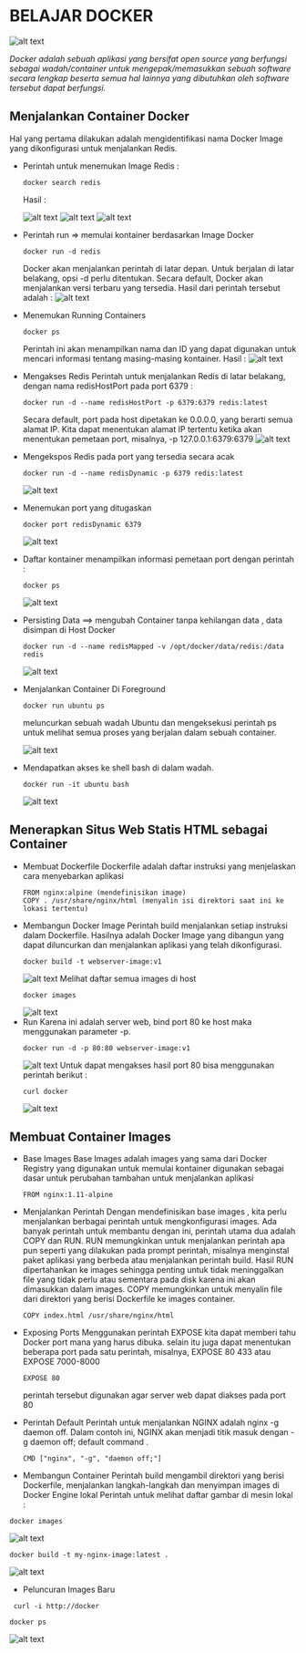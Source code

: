 # BELAJAR DOCKER 

 ![alt text](https://github.com/EnjangDwiKartini/tct-docker-enjang/blob/master/img/logo.png "logo")

*Docker adalah sebuah aplikasi yang bersifat open source yang berfungsi sebagai wadah/container untuk mengepak/memasukkan sebuah software secara lengkap beserta semua hal lainnya yang dibutuhkan oleh software tersebut dapat berfungsi.*

## Menjalankan Container Docker 
Hal yang pertama dilakukan adalah mengidentifikasi nama Docker Image yang dikonfigurasi untuk menjalankan Redis.
* Perintah untuk menemukan Image Redis :
	~~~
	docker search redis
	~~~
	Hasil :
	
	 ![alt text](https://github.com/EnjangDwiKartini/tct-docker-enjang/blob/master/img/docker-2.PNG "Enjang DK")
	 ![alt text](https://github.com/EnjangDwiKartini/tct-docker-enjang/blob/master/img/docker-3.PNG "Enjang DK")
	 ![alt text](https://github.com/EnjangDwiKartini/tct-docker-enjang/blob/master/img/docker-4.PNG "Enjang DK")
	
* Perintah run => memulai kontainer berdasarkan Image Docker
	~~~
	docker run -d redis
	~~~
	Docker akan menjalankan perintah di latar depan. Untuk berjalan di latar belakang, opsi -d perlu ditentukan. Secara default, Docker akan menjalankan versi terbaru yang tersedia. Hasil dari perintah tersebut adalah :
	![alt text](https://github.com/EnjangDwiKartini/tct-docker-enjang/blob/master/img/docker-5.PNG "Enjang DK")
	
* Menemukan Running Containers
	~~~
	docker ps
	~~~	
	Perintah ini akan menampilkan nama dan ID  yang dapat digunakan untuk mencari informasi tentang masing-masing kontainer.
	Hasil :
	![alt text](https://github.com/EnjangDwiKartini/tct-docker-enjang/blob/master/img/docker-6.PNG "Enjang DK")

* Mengakses Redis 
	Perintah untuk menjalankan Redis di latar belakang, dengan nama redisHostPort pada port 6379 :
	~~~
	docker run -d --name redisHostPort -p 6379:6379 redis:latest
	~~~
	Secara default, port pada host dipetakan ke 0.0.0.0, yang berarti semua alamat IP. Kita dapat menentukan alamat IP tertentu ketika akan menentukan pemetaan port, misalnya, -p 127.0.0.1:6379:6379
	![alt text](https://github.com/EnjangDwiKartini/tct-docker-enjang/blob/master/img/docker-7.PNG "Enjang DK")
* Mengekspos Redis  pada port yang tersedia secara acak
	~~~
	docker run -d --name redisDynamic -p 6379 redis:latest
	~~~
	![alt text](https://github.com/EnjangDwiKartini/tct-docker-enjang/blob/master/img/docker-8.PNG "Enjang DK")
* Menemukan port yang ditugaskan 
	~~~
	docker port redisDynamic 6379
	~~~
	![alt text](https://github.com/EnjangDwiKartini/tct-docker-enjang/blob/master/img/docker-9.PNG "Enjang DK")
* Daftar kontainer menampilkan informasi pemetaan port dengan perintah :
	~~~
	docker ps
	~~~
	![alt text](https://github.com/EnjangDwiKartini/tct-docker-enjang/blob/master/img/docker-10.PNG "Enjang DK")

* Persisting Data 
	==> mengubah Container tanpa kehilangan data , data disimpan di Host Docker 
	~~~
	docker run -d --name redisMapped -v /opt/docker/data/redis:/data redis
	~~~
	![alt text](https://github.com/EnjangDwiKartini/tct-docker-enjang/blob/master/img/docker-11.PNG "Enjang DK")
* Menjalankan Container Di Foreground
	~~~
	docker run ubuntu ps
	~~~
	meluncurkan sebuah wadah Ubuntu dan mengeksekusi perintah ps untuk melihat semua proses yang berjalan dalam sebuah container.
	
	![alt text](https://github.com/EnjangDwiKartini/tct-docker-enjang/blob/master/img/docker-12.PNG "Enjang DK")
	
* Mendapatkan akses ke shell bash di dalam wadah.
	~~~
	docker run -it ubuntu bash
	~~~
	![alt text](https://github.com/EnjangDwiKartini/tct-docker-enjang/blob/master/img/docker-13.PNG "Enjang DK")
## Menerapkan Situs Web Statis HTML sebagai Container
* Membuat Dockerfile 
	Dockerfile adalah daftar instruksi yang menjelaskan cara menyebarkan aplikasi 
	~~~
	FROM nginx:alpine (mendefinisikan image)
	COPY . /usr/share/nginx/html (menyalin isi direktori saat ini ke lokasi tertentu)
	~~~
* Membangun Docker Image 
	Perintah build menjalankan setiap instruksi dalam Dockerfile. Hasilnya adalah Docker Image yang dibangun yang dapat diluncurkan dan menjalankan aplikasi  yang telah dikonfigurasi.
	~~~
	docker build -t webserver-image:v1 
	~~~
	![alt text](https://github.com/EnjangDwiKartini/tct-docker-enjang/blob/master/img/docker-14.PNG "Enjang DK")
	Melihat daftar semua images di host 
	~~~
	docker images
	~~~
	![alt text](https://github.com/EnjangDwiKartini/tct-docker-enjang/blob/master/img/docker-15.PNG "Enjang DK")
* Run 
	Karena ini adalah server web, bind port 80 ke host maka menggunakan parameter -p.
	~~~
	docker run -d -p 80:80 webserver-image:v1
	~~~
	![alt text](https://github.com/EnjangDwiKartini/tct-docker-enjang/blob/master/img/docker-16.PNG "Enjang DK")
	Untuk dapat mengakses hasil port 80 bisa menggunakan perintah berikut :
	~~~
	curl docker 
	~~~
	![alt text](https://github.com/EnjangDwiKartini/tct-docker-enjang/blob/master/img/docker-17.PNG "Enjang DK")
## Membuat Container Images

* Base Images 
	Base Images adalah images yang sama dari Docker Registry yang digunakan untuk memulai kontainer digunakan sebagai dasar untuk perubahan tambahan untuk menjalankan aplikasi 
	~~~
	FROM nginx:1.11-alpine
	~~~
	
* Menjalankan Perintah 
	Dengan mendefinisikan base images , kita perlu menjalankan berbagai perintah untuk mengkonfigurasi images. Ada banyak perintah untuk membantu dengan ini, perintah utama dua adalah COPY dan RUN.
	RUN <command> memungkinkan untuk menjalankan perintah apa pun seperti yang dilakukan pada prompt perintah, misalnya menginstal paket aplikasi yang berbeda atau menjalankan perintah build. Hasil RUN dipertahankan ke images sehingga penting untuk tidak meninggalkan file yang tidak perlu atau sementara pada disk karena ini akan dimasukkan dalam images.
	COPY <src> <dest> memungkinkan  untuk menyalin file dari direktori yang berisi Dockerfile ke images container. 
	~~~
	COPY index.html /usr/share/nginx/html
	~~~
* Exposing Ports
	Menggunakan perintah EXPOSE <port> kita dapat memberi tahu Docker port mana yang harus dibuka. selain itu juga dapat menentukan beberapa port pada satu perintah, misalnya, EXPOSE 80 433 atau EXPOSE 7000-8000
	~~~
	EXPOSE 80
	~~~
	perintah tersebut digunakan agar server web dapat diakses pada port 80 
* Perintah Default 
	Perintah untuk menjalankan NGINX adalah nginx -g daemon off. Dalam contoh ini, NGINX akan menjadi titik masuk dengan -g daemon off; default command .
	~~~
	CMD ["nginx", "-g", "daemon off;"]
	~~~
* Membangun Container
 Perintah build mengambil direktori yang berisi Dockerfile, menjalankan langkah-langkah dan menyimpan images di Docker Engine lokal 
 Perintah untuk melihat daftar gambar di mesin lokal :
 ~~~
 docker images
 ~~~
 ![alt text](https://github.com/EnjangDwiKartini/tct-docker-enjang/blob/master/img/docker-18.PNG "Enjang DK")
 ~~~
 docker build -t my-nginx-image:latest .
 ~~~
 ![alt text](https://github.com/EnjangDwiKartini/tct-docker-enjang/blob/master/img/docker-19.PNG "Enjang DK")
* Peluncuran Images Baru 
~~~
 curl -i http://docker
~~~

~~~
docker ps
~~~
![alt text](https://github.com/EnjangDwiKartini/tct-docker-enjang/blob/master/img/docker-20.PNG "Enjang DK")

	